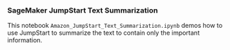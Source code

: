 ### SageMaker JumpStart Text Summarization
This notebook `Amazon_JumpStart_Text_Summarization.ipynb` demos how to use JumpStart to summarize the text to contain only the important information.